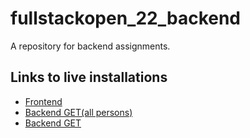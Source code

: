 # fullstackopen_22_backend

A repository for backend assignments.

## Links to live installations

- [Frontend](https://persons-backend-22.herokuapp.com)
- [Backend GET(all persons)](https://persons-backend-22.herokuapp.com/api/persons)
- [Backend GET](https://persons-backend-22.herokuapp.com/api/persons/62c5a510f4c38d276e8ca159)
